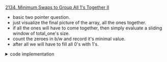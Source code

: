 [2134. Minimum Swaps to Group All 1's Together II](https://leetcode.com/problems/minimum-swaps-to-group-all-1s-together-ii/)

- basic two pointer question. 
- just visualize the final picture of the array, all the ones together. 
- if all the ones will have to come together, then simply evaluate a sliding window of total_one's size.
- count the zeroes in b/w and record it's minimal value. 
- after all we will have to fill all 0's with 1's.

<details>
<summary> code implementation </summary>

```cpp
class Solution {
    public:
    int minSwaps(vector<int>& nums) {
        vector<int> arr(nums);
        int n = arr.size();
        int k = count(arr.begin(), arr.end(), 1);

        int count = 0;

        for (int i = 0; i < k; i++)
            count += (arr[i] == 0);

        int ans = count;
        for (int i = k; i < n + k; i++) {
            count -= (arr[i - k] == 0);
            count += (arr[i % n] == 0);
            ans = min(ans, count);
        }
        return ans;
    }
};
```

</details>
